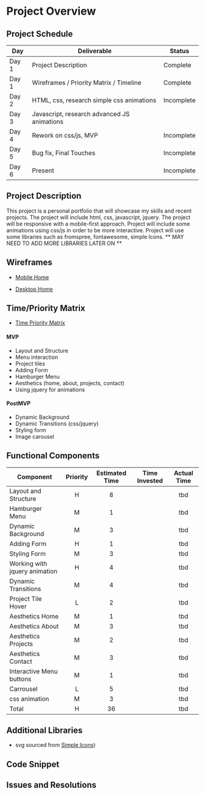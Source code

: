 # Project Overview

## Project Schedule

|  Day | Deliverable | Status
|---|---| ---|
|Day 1| Project Description | Complete
|Day 1| Wireframes / Priority Matrix / Timeline | Complete
|Day 2| HTML, css, research simple css animations | Incomplete
|Day 3| Javascript, research advanced JS animations
|Day 4| Rework on css/js, MVP | Incomplete
|Day 5| Bug fix, Final Touches | Incomplete
|Day 6| Present | Incomplete


## Project Description
This project is a personal portfolio that will showcase my skills and recent projects. The project will include html, css, javascript, jquery.  The project will be responsive with a mobile-first approach. Project will include some animations using css/js in order to be more interactive. Project will use some libraries such as fromspree, fontawesome, simple Icons.
** MAY NEED TO ADD MORE LIBRARIES LATER ON **


## Wireframes

- [Mobile Home](https://i.imgur.com/dHnWZ2u.png)


- [Desktop Home](https://i.imgur.com/8gIn372.png)


## Time/Priority Matrix 

- [Time Priority Matrix](https://i.imgur.com/h97LPOS.png)

#### MVP

- Layout and Structure
- Menu interaction
- Project tiles
- Adding Form
- Hamburger Menu
- Aesthetics (home, about, projects, contact)
- Using jquery for animations


#### PostMVP 

- Dynamic Background
- Dynamic Transitions (css/jquery)
- Styling form
- Image carousel

## Functional Components

| Component | Priority | Estimated Time | Time Invested | Actual Time |
| --- | :---: |  :---: | :---: | :---: |
| Layout and Structure | H | 8 |  | tbd|
| Hamburger Menu | M | 1 |  | tbd |
| Dynamic Background | M | 3 |  | tbd |
| Adding Form | H | 1|  | tbd |
| Styling Form | M | 3 |  | tbd |
| Working with jquery animation| H | 4 |  | tbd |
| Dynamic Transitions | M | 4 |  | tbd |
| Project Tile Hover | L | 2 |  | tbd|
| Aesthetics Home | M | 1 |  | tbd |
| Aesthetics About | M | 3 |  | tbd |
| Aesthetics Projects | M | 2 |  | tbd |
| Aesthetics Contact | M | 3 |  | tbd |
| Interactive Menu buttons | M | 1 | | tbd |
| Carrousel | L | 5 | | tbd |
| css animation | M | 3 | | tbd |
| Total | H | 36 |  | tbd |

## Additional Libraries
 - svg sourced from [Simple Icons](https://simpleicons.org/))

## Code Snippet


## Issues and Resolutions
